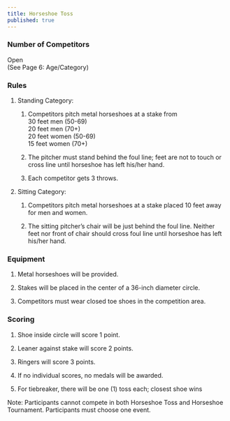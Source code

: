 ```yaml
---
title: Horseshoe Toss
published: true
---
```

### Number of Competitors

Open  
(See Page 6: Age/Category)

### Rules

1.  Standing Category:
    
    1.  Competitors pitch metal horseshoes at a stake from  
        30 feet men (50-69)  
        20 feet men (70+)  
        20 feet women (50-69)  
        15 feet women (70+)
        
    2.  The pitcher must stand behind the foul line; feet are not to touch or cross line until horseshoe has left his/her hand.
        
    3.  Each competitor gets 3 throws.
        
2.  Sitting Category:
    
    1.  Competitors pitch metal horseshoes at a stake placed 10 feet away for men and women.
        
    2.  The sitting pitcher’s chair will be just behind the foul line. Neither feet nor front of chair should cross foul line until horseshoe has left his/her hand.
        

### Equipment

1.  Metal horseshoes will be provided.
    
2.  Stakes will be placed in the center of a 36-inch diameter circle.
    
3.  Competitors must wear closed toe shoes in the competition area.
    

### Scoring

1.  Shoe inside circle will score 1 point.
    
2.  Leaner against stake will score 2 points.
    
3.  Ringers will score 3 points.
    
4.  If no individual scores, no medals will be awarded.
    
5.  For tiebreaker, there will be one (1) toss each; closest shoe wins
    

Note: Participants cannot compete in both Horseshoe Toss and Horseshoe Tournament. Participants must choose one event.